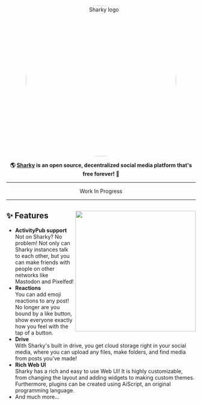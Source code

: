 <div align="center">
<a href="https://dev.transfem.social">
	<img src="https://cdn.transfem.social/files/06eb1052-fd80-448a-803e-3adf7a2d03a3.png" alt="Sharky logo" style="border-radius:50%" width="400"/>
</a>

**🌎 **[Sharky](https://dev.transfem.social/)** is an open source, decentralized social media platform that's free forever! 🚀**

---

 Work In Progress
 
---

</div>

<div>

<a href="https://dev.transfem.social/"><img src="https://cdn.transfem.social/files/dce7b668-fa9e-44e9-8e53-60fd743681aa.png" align="right" height="320px"/></a>

## ✨ Features
- **ActivityPub support**\
Not on Sharky? No problem! Not only can Sharky instances talk to each other, but you can make friends with people on other networks like Mastodon and Pixelfed!
- **Reactions**\
You can add emoji reactions to any post! No longer are you bound by a like button, show everyone exactly how you feel with the tap of a button.
- **Drive**\
With Sharky's built in drive, you get cloud storage right in your social media, where you can upload any files, make folders, and find media from posts you've made!
- **Rich Web UI**\
	Sharky has a rich and easy to use Web UI!
	It is highly customizable, from changing the layout and adding widgets to making custom themes.
	Furthermore, plugins can be created using AiScript, an original programming language.
- And much more...

</div>

<div style="clear: both;"></div>
